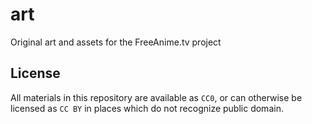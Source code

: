 # art
Original art and assets for the FreeAnime.tv project

## License
All materials in this repository are available as `CC0`, or can otherwise be licensed as `CC BY` in places which do not recognize public domain.
